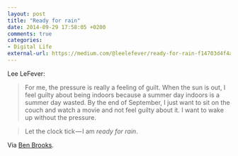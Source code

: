 ```yaml
---
layout: post
title: "Ready for rain"
date: 2014-09-29 17:58:05 +0200
comments: true
categories: 
- Digital Life
external-url: https://medium.com/@leelefever/ready-for-rain-f14703d4f4a8
---
```


Lee LeFever: 

> For me, the pressure is really a feeling of guilt. When the sun is out, I feel guilty about being indoors because a summer day indoors is a summer day wasted. By the end of September, I just want to sit on the couch and watch a movie and not feel guilty about it. I want to wake up without the pressure.

> Let the clock tick — I am _ready for rain_.

Via [Ben Brooks](https://brooksreview.net/2014/09/ready-for-rain/).